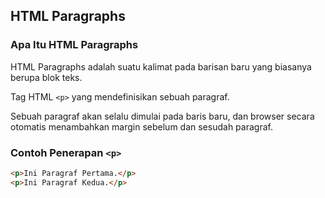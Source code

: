 ## HTML Paragraphs

### Apa Itu HTML Paragraphs
HTML Paragraphs adalah suatu kalimat pada barisan baru yang biasanya berupa blok teks.

Tag HTML `<p>` yang mendefinisikan sebuah paragraf.

Sebuah paragraf akan selalu dimulai pada baris baru,
dan browser secara otomatis menambahkan margin sebelum dan sesudah paragraf. 

### Contoh Penerapan `<p>`

```HTML
<p>Ini Paragraf Pertama.</p>
<p>Ini Paragraf Kedua.</p>
```
